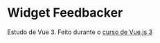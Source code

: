 # Widget Feedbacker

Estudo de Vue 3. Feito durante o [curso de Vue.js 3](https://igorhalfeld.teachable.com/p/treinamento-completo-e-gratuito-de-vue-js-3-do-iniciante-ao-avancado)
